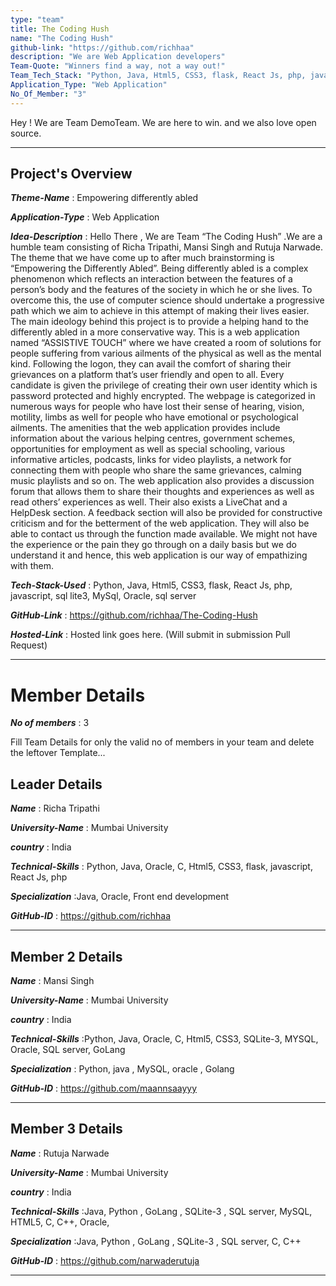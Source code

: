 ```yaml
---
type: "team"                                                        
title: The Coding Hush
name: "The Coding Hush"
github-link: "https://github.com/richhaa"        
description: "We are Web Application developers"
Team-Quote: "Winners find a way, not a way out!"
Team_Tech_Stack: "Python, Java, Html5, CSS3, flask, React Js, php, javascript, SQLite-3, MYSQL, Oracle,SQL server"
Application_Type: "Web Application"
No_Of_Member: "3"
---
```


Hey ! We are Team DemoTeam. We are here to win. and we also love open source.

---

## Project's Overview

_**Theme-Name**_ : Empowering differently abled

_**Application-Type**_ :   Web Application

_**Idea-Description**_ :   Hello There , We are Team “The Coding Hush” .We are a humble team consisting 
                           of Richa Tripathi, Mansi Singh and Rutuja Narwade. The theme that we have come up
                           to after much brainstorming is “Empowering the Differently Abled”. Being differently
                           abled is a complex phenomenon which reflects an interaction between the features of
                           a person’s body and the features of the society in which he or she lives. To 
                           overcome this, the use of computer science should undertake a progressive path 
                           which we aim to achieve in this attempt of making their lives easier.
	                   The main ideology behind this project is to provide a helping hand to the
                           differently abled in a more conservative way. This is a web application named
                           “ASSISTIVE TOUCH” where we have created a room of solutions for people suffering
                           from various ailments of the physical as well as the mental kind. Following the 
                           logon, they can avail the comfort of sharing their grievances on a platform that’s
                           user friendly and open to all. Every candidate is given the privilege of creating 
                           their own user identity which is password protected and highly encrypted. The 
                           webpage is categorized in numerous ways for people who have lost their sense of
                           hearing, vision, motility, limbs as well for people who have emotional or 
                           psychological ailments.  The amenities that the web application provides include
                           information about the various helping centres, government schemes, opportunities 
                           for employment as well as special schooling, various informative articles, podcasts,
                           links for video playlists, a network for connecting them with people who share the
                           same grievances, calming music playlists and so on.
	                   The web application also provides a discussion forum that allows them to share their
                           thoughts and experiences as well as read others’ experiences as well. Their also 
                           exists a LiveChat and a HelpDesk section. A feedback section will also be provided 
                           for constructive criticism and for the betterment of the web application. They will 
                           also be able to contact us through the function made available.
	                   We might not have the experience or the pain they go through on a daily basis but 
                           we do understand it and hence, this web application is our way of empathizing with
                           them.


_**Tech-Stack-Used**_ : Python, Java, Html5, CSS3, flask, React Js, php, javascript, sql lite3, MySql, 
                         Oracle, sql server 

_**GitHub-Link**_ :   https://github.com/richhaa/The-Coding-Hush

_**Hosted-Link**_ :    Hosted link goes here. (Will submit in submission Pull Request)

---

# Member Details

_**No of members**_ : 3

Fill Team Details for only the valid no of members in your team and delete the leftover Template...

## Leader Details

_**Name**_ : Richa Tripathi

_**University-Name**_ : Mumbai University

_**country**_ : India
 
_**Technical-Skills**_ : Python, Java, Oracle, C, Html5, CSS3, flask, javascript, React Js, php

_**Specialization**_ :Java, Oracle, Front end development

_**GitHub-ID**_ :  https://github.com/richhaa

---

## Member 2 Details

_**Name**_ : Mansi Singh

_**University-Name**_ : Mumbai University

_**country**_ : India
 
_**Technical-Skills**_ :Python, Java, Oracle, C, Html5, CSS3, SQLite-3, MYSQL, Oracle, SQL server, GoLang

_**Specialization**_ : Python, java , MySQL, oracle , Golang

_**GitHub-ID**_ : https://github.com/maannsaayyy

---

## Member 3 Details

_**Name**_ : Rutuja Narwade

_**University-Name**_ : Mumbai University

_**country**_ : India
 
_**Technical-Skills**_ :Java, 
Python
, GoLang
, SQLite-3
, SQL server, MySQL, 
HTML5, 
C, 
C++, Oracle, 

_**Specialization**_ :Java, 
Python
, GoLang
, SQLite-3
, SQL server,
 C, C++ 

_**GitHub-ID**_ : https://github.com/narwaderutuja

---



